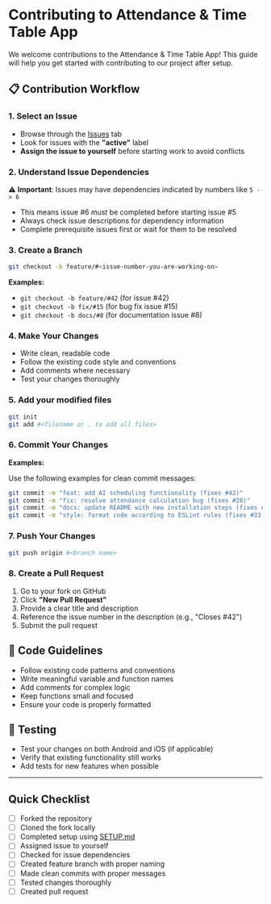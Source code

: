# Contributing to Attendance & Time Table App

We welcome contributions to the Attendance & Time Table App! This guide will help you get started with contributing to our project after setup.

## 📋 Contribution Workflow

### 1. Select an Issue

- Browse through the [Issues](https://github.com/anisharma07/Attendance-AI/issues) tab
- Look for issues with the **"active"** label
- **Assign the issue to yourself** before starting work to avoid conflicts

### 2. Understand Issue Dependencies

⚠️ **Important**: Issues may have dependencies indicated by numbers like `5 -> 6`

- This means issue #6 must be completed before starting issue #5
- Always check issue descriptions for dependency information
- Complete prerequisite issues first or wait for them to be resolved

### 3. Create a Branch

```bash
git checkout -b feature/#<issue-number-you-are-working-on>
```

**Examples:**

- `git checkout -b feature/#42` (for issue #42)
- `git checkout -b fix/#15` (for bug fix issue #15)
- `git checkout -b docs/#8` (for documentation issue #8)

### 4. Make Your Changes

- Write clean, readable code
- Follow the existing code style and conventions
- Add comments where necessary
- Test your changes thoroughly

### 5. Add your modified files
```bash
git init
git add #<filename or . to add all files>
```

### 6. Commit Your Changes

**Examples:**

Use the following examples for clean commit messages:

```bash
git commit -m "feat: add AI scheduling functionality (fixes #42)"
git commit -m "fix: resolve attendance calculation bug (fixes #28)"
git commit -m "docs: update README with new installation steps (fixes #15)"
git commit -m "style: format code according to ESLint rules (fixes #33)"
```

### 7. Push Your Changes

```bash
git push origin #<branch name>
```

### 8. Create a Pull Request

1. Go to your fork on GitHub
2. Click **"New Pull Request"**
3. Provide a clear title and description
4. Reference the issue number in the description (e.g., "Closes #42")
5. Submit the pull request


## 📝 Code Guidelines

- Follow existing code patterns and conventions
- Write meaningful variable and function names
- Add comments for complex logic
- Keep functions small and focused
- Ensure your code is properly formatted

## 🧪 Testing

- Test your changes on both Android and iOS (if applicable)
- Verify that existing functionality still works
- Add tests for new features when possible

---

## Quick Checklist

- [ ] Forked the repository
- [ ] Cloned the fork locally
- [ ] Completed setup using [SETUP.md](https://github.com/anisharma07/Attendance-AI/blob/main/.github/SETUP.md)
- [ ] Assigned issue to yourself
- [ ] Checked for issue dependencies
- [ ] Created feature branch with proper naming
- [ ] Made clean commits with proper messages
- [ ] Tested changes thoroughly
- [ ] Created pull request
